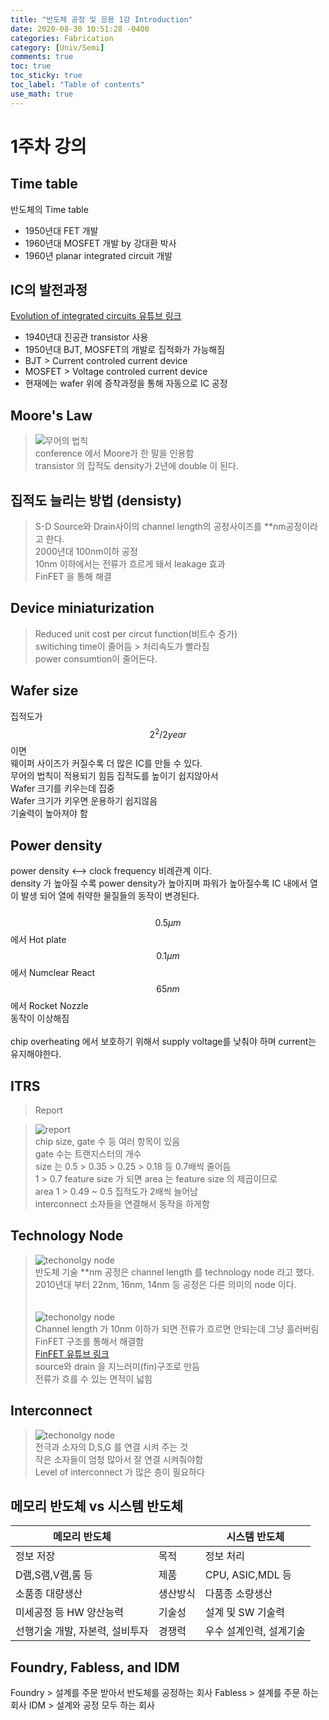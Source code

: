 ```yaml
---
title: "반도체 공정 및 응용 1강 Introduction"
date: 2020-08-30 10:51:28 -0400
categories: Fabrication
category: [Univ/Semi]
comments: true
toc: true
toc_sticky: true
toc_label: "Table of contents"
use_math: true
---
```


1주차 강의
==================

## Time table

반도체의 Time table
 - 1950년대 FET 개발
 - 1960년대 MOSFET 개발 by 강대환 박사
 - 1960년 planar integrated circuit 개발
## IC의 발전과정

<a href = "https://youtu.be/WsdVCCJsyfU">Evolution of integrated circuits 유튜브 링크</a>

 - 1940년대 진공관 transistor 사용
 - 1950년대 BJT, MOSFET의 개발로 집적화가 가능해짐
 - BJT > Current controled current device
 - MOSFET > Voltage controled current device
 - 현재에는 wafer 위에 증착과정을 통해 자동으로 IC 공정

## Moore's Law

> ![무어의 법칙](/assets/images/Semi/2.PNG)<br/>
> conference 에서 Moore가 한 말을 인용함<br/>
> transistor 의 집적도 density가 2년에 double 이 된다.<br/>
> 

## 집적도 늘리는 방법 (densisty)

> S-D Source와 Drain사이의 channel length의 공정사이즈를 **nm공정이라고 한다.<br/>
> 2000년대 100nm이하 공정<br/>
> 10nm 이하에서는 전류가 흐르게 돼서 leakage 효과<br/>
> FinFET 을 통해 해결<br/>

## Device miniaturization

> Reduced unit cost per circut function(비트수 증가)<br/>
> switiching time이 줄어듬 > 처리속도가 빨라짐<br/>
> power consumtion이 줄어든다.<br/>

## Wafer size

집적도가 $$ 2^2/2year $$ 이면<br/>
웨이퍼 사이즈가 커질수록 더 많은 IC를 만들 수 있다.<br/>
무어의 법칙이 적용되기 힘듬 집적도를 높이기 쉽지않아서<br/>
Wafer 크기를 키우는데 집중
<br/>
Wafer 크기가 키우면 운용하기 쉽지않음<br/>
기술력이 높아져야 함<br/>

## Power density

power density <--> clock frequency 비례관계 이다.<br/>
density 가 높아질 수록 power density가 높아지며
파워가 높아질수록 IC 내에서 열이 발생 되어 열에 취약한 물질들의 동작이 변경된다.<br/><br/>
$$0.5 \mu m $$ 에서 Hot plate<br/>
$$0.1 \mu m $$ 에서 Numclear React<br/>
$$65 nm $$ 에서 Rocket Nozzle<br/>
동작이 이상해짐<br/>
<br/>
chip overheating 에서 보호하기 위해서 supply voltage를 낮춰야 하며 current는 유지해야한다.<br/>

## ITRS 

>Report

> ![report](/assets/images/Semi/3.PNG)<br/>
> chip size, gate 수 등 여러 항목이 있음<br/>
> gate 수는 트랜지스터의 개수<br/>
> size 는 0.5 > 0.35 > 0.25 > 0.18 등 0.7배씩 줄어듬<br/>
> 1 > 0.7 feature size 가 되면 area 는 feature size 의 제곱이므로<br/> 
> area 1 > 0.49 ~ 0.5 집적도가 2배씩 늘어남<br/>
> interconnect 소자들을 연결해서 동작을 하게함<br/>

## Technology Node

> ![techonolgy node](/assets/images/Semi/4.PNG)<br/>
> 반도체 기술 **nm 공정은 channel length 를 technology node 라고 했다. <br/>
> 2010년대 부터 22nm, 16nm, 14nm 등 공정은 다른 의미의 node 이다.<br/>
> <br/><br/>
> ![techonolgy node](/assets/images/Semi/5.PNG)<br/>
> Channel length 가 10nm 이하가 되면 전류가 흐르면 안되는데 그냥 흘러버림 <br/>
> FinFET 구조를 통해서 해결함<br/>
> <a href = "https://youtu.be/y97m7RQjEBE">FinFET 유튜브 링크</a><br/>
> source와 drain 을 지느러미(fin)구조로 만듬<br/>
> 전류가 흐를 수 있는 면적이 넓힘

## Interconnect

> ![techonolgy node](/assets/images/Semi/6.PNG)<br/>
> 전극과 소자의 D,S,G 를 연결 시켜 주는 것<br/>
> 작은 소자들이 엄청 많아서 잘 연결 시켜줘야함<br/>
> Level of interconnect 가 많은 층이 필요하다<br/>

## 메모리 반도체 vs 시스템 반도체
 
|**메모리 반도체**||**시스템 반도체**|
|------|---|---|
|정보 저장|목적|정보 처리|
|D램,S램,V램,롬 등|제품|CPU, ASIC,MDL 등|
|소품종 대량생산|생산방식|다품종 소량생산|
|미세공정 등 HW 양산능력|기술성|설계 및 SW 기술력|
|선행기술 개발, 자본력, 설비투자|경쟁력|우수 설계인력, 설계기술|

## Foundry, Fabless, and IDM

Foundry > 설계를 주문 받아서 반도체를 공정하는 회사
Fabless > 설계를 주문 하는 회사
IDM > 설계와 공정 모두 하는 회사

